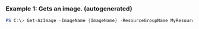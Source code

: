 
### Example 1: Gets an image. (autogenerated)
```powershell
PS C:\> Get-AzImage -ImageName {ImageName} -ResourceGroupName MyResourceGroup

```


